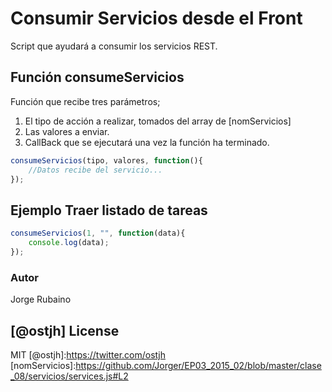 # Consumir Servicios desde el Front

Script que ayudará a consumir los servicios REST.

## Función consumeServicios

Función que recibe tres parámetros;

1. El tipo de acción a realizar, tomados del array de [nomServicios]
2. Las valores a enviar.
3. CallBack que se ejecutará una vez la función ha terminado.

```javascript
consumeServicios(tipo, valores, function(){
    //Datos recibe del servicio...
});
```

## Ejemplo Traer listado de tareas

```javascript
consumeServicios(1, "", function(data){
    console.log(data);
});
```

### Autor
Jorge Rubaino

[@ostjh]
License
----
MIT
[@ostjh]:https://twitter.com/ostjh
[nomServicios]:https://github.com/Jorger/EP03_2015_02/blob/master/clase_08/servicios/services.js#L2
